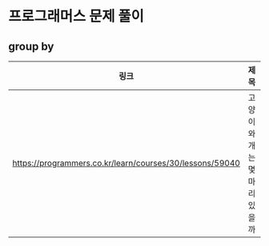 # 프로그래머스 문제 풀이

## group by
링크 | 제목 | 레벨 | 날짜
:-: | :-: | :-: | :-:
https://programmers.co.kr/learn/courses/30/lessons/59040 | 고양이와 개는 몇마리 있을까 | level2 | 2022.01.28
